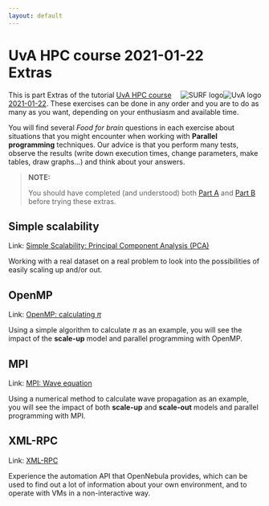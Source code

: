 ```yaml
---
layout: default
---
```


# UvA HPC course 2021-01-22 <br/> Extras

<div style="float:right;max-width:205px;" markdown="1">
<img alt="UvA logo" src="../images/UvA-logo.png" />
</div>
<div style="float:right;max-width:205px;" markdown="1">
<img alt="SURF logo" src="../images/surf_logo.png" />
</div>


This is part Extras of the tutorial [UvA HPC course 2021-01-22](.). These exercises can be done in any order and you are to do as many as you want, depending on your enthusiasm and available time.

You will find several _Food for brain_ questions in each exercise about situations that you might encounter when working with **Parallel programming** techniques. Our advice is that you perform many tests, observe the results (write down execution times, change parameters, make tables, draw graphs...) and think about your answers.

>**NOTE:**
>
> You should have completed (and understood) both [Part A](partA) and [Part B](partB) before trying these extras.

## Simple scalability

Link: [Simple Scalability: Principal Component Analysis (PCA)](PCA)

  Working with a real dataset on a real problem to look into the possibilities of easily scaling up and/or out.

## OpenMP

Link: [OpenMP: calculating _&pi;_](OpenMP)

  Using a simple algorithm to calculate _&pi;_ as an example, you will see the impact of the **scale-up** model and parallel programming with OpenMP.

## MPI

Link: [MPI: Wave equation](MPI)

  Using a numerical method to calculate wave propagation as an example, you will see the impact of both **scale-up** and **scale-out** models and parallel programming with MPI.

## XML-RPC

Link: [XML-RPC](XMLRPC)

  Experience the automation API that OpenNebula provides, which can be used to find out a lot of information about your own environment, and to operate with VMs in a non-interactive way.
